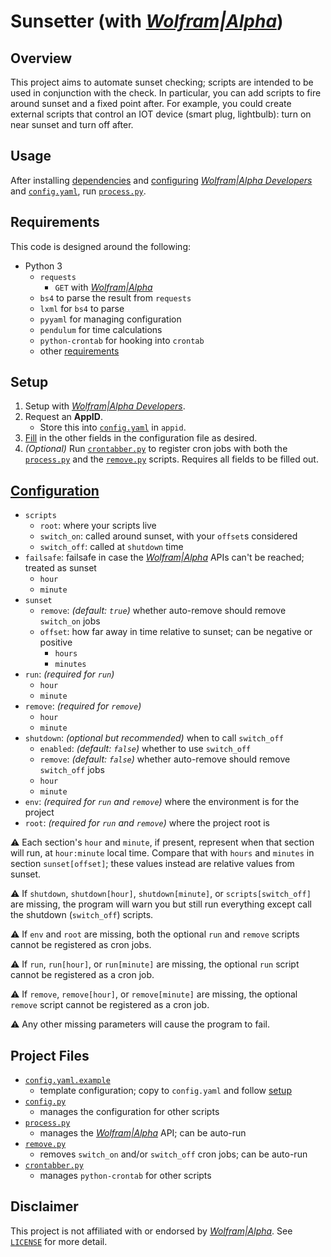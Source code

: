 # Sunsetter (with [*Wolfram|Alpha*][WA])

## Overview

This project aims to automate sunset checking; scripts are intended to be used in conjunction with the check. In particular, you can add scripts to fire around sunset and a fixed point after. For example, you could create external scripts that control an IOT device (smart plug, lightbulb): turn on near sunset and turn off after.

## Usage

After installing [dependencies](#requirements) and [configuring](#setup) [*Wolfram|Alpha Developers*][WADev] and [`config.yaml`](config.yaml.example), run [`process.py`](process.py).

## Requirements

This code is designed around the following:

- Python 3
    - `requests`
        - `GET` with [*Wolfram|Alpha*][WA]
    - `bs4` to parse the result from `requests`
    - `lxml` for `bs4` to parse
    - `pyyaml` for managing configuration
    - `pendulum` for time calculations
    - `python-crontab` for hooking into `crontab`
    - other [requirements](requirements.txt) 

## Setup

1. Setup with [*Wolfram|Alpha Developers*][WADev].
2. Request an **AppID**.
    - Store this into [`config.yaml`](config.yaml.example) in `appid`.
3. [Fill](#configuration) in the other fields in the configuration file as desired.
4. *(Optional)* Run [`crontabber.py`](crontabber.py) to register cron jobs with both the [`process.py`](process.py) and the [`remove.py`](remove.py) scripts. Requires all fields to be filled out.

## [Configuration](config.yaml.example)

- `scripts`
    - `root`: where your scripts live
    - `switch_on`: called around sunset, with your `offset`s considered
    - `switch_off`: called at `shutdown` time
- `failsafe`: failsafe in case the [*Wolfram|Alpha*][WA] APIs can't be reached; treated as sunset
    - `hour`
    - `minute`
- `sunset`
    - `remove`: *(default: `true`)* whether auto-remove should remove `switch_on` jobs
    - `offset`: how far away in time relative to sunset; can be negative or positive
        - `hours`
        - `minutes`
- `run`: *(required for `run`)*
    - `hour`
    - `minute`
- `remove`: *(required for `remove`)*
    - `hour`
    - `minute`
- `shutdown`: *(optional but recommended)* when to call `switch_off`
    - `enabled`: *(default: `false`)* whether to use `switch_off`
    - `remove`: *(default: `false`)* whether auto-remove should remove `switch_off` jobs
    - `hour`
    - `minute`
- `env`: *(required for `run` and `remove`)* where the environment is for the project
- `root`: *(required for `run` and `remove`)* where the project root is

⚠️ Each section's `hour` and `minute`, if present, represent when that section will run, at `hour:minute` local time. Compare that with `hours` and `minutes` in section `sunset[offset]`; these values instead are relative values from sunset.

⚠️ If `shutdown`, `shutdown[hour]`, `shutdown[minute]`, or `scripts[switch_off]` are missing, the program will warn you but still run everything except call the shutdown (`switch_off`) scripts.

⚠️ If `env` and `root` are missing, both the optional `run` and `remove` scripts cannot be registered as cron jobs.

⚠️ If `run`, `run[hour]`, or `run[minute]` are missing, the optional `run` script cannot be registered as a cron job.

⚠️ If `remove`, `remove[hour]`, or `remove[minute]` are missing, the optional `remove` script cannot be registered as a cron job.

⚠️ Any other missing parameters will cause the program to fail.

## Project Files

- [`config.yaml.example`](config.yaml.example)
    - template configuration; copy to `config.yaml` and follow [setup](#setup)
- [`config.py`](config.py)
    - manages the configuration for other scripts
- [`process.py`](process.py)
    - manages the [*Wolfram|Alpha*][WA] API; can be auto-run
- [`remove.py`](remove.py)
    - removes `switch_on` and/or `switch_off` cron jobs; can be auto-run 
- [`crontabber.py`](crontabber.py)
    - manages `python-crontab` for other scripts

## Disclaimer

This project is not affiliated with or endorsed by [*Wolfram|Alpha*][WA]. See [`LICENSE`](LICENSE) for more detail.

[WA]: https://www.wolframalpha.com/
[WADev]: https://developer.wolframalpha.com/portal/myapps/
